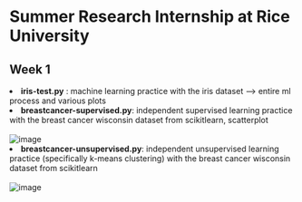 # Summer Research Internship at Rice University
## Week 1
<b><li>iris-test.py</b> : machine learning practice with the iris dataset --> entire ml process and various plots
<br><b><li>breastcancer-supervised.py</b>: independent supervised learning practice with the breast cancer wisconsin dataset from scikitlearn, scatterplot
<br><br>![image](https://user-images.githubusercontent.com/66813711/124409504-0cdca700-dd0e-11eb-86a1-c8502d8961da.png)
<br><b><li>breastcancer-unsupervised.py</b>: independent unsupervised learning practice (specifically k-means clustering) with the breast cancer wisconsin dataset from scikitlearn
<br><br>![image](https://user-images.githubusercontent.com/66813711/124410198-93de4f00-dd0f-11eb-8a90-80c542c99768.png)
